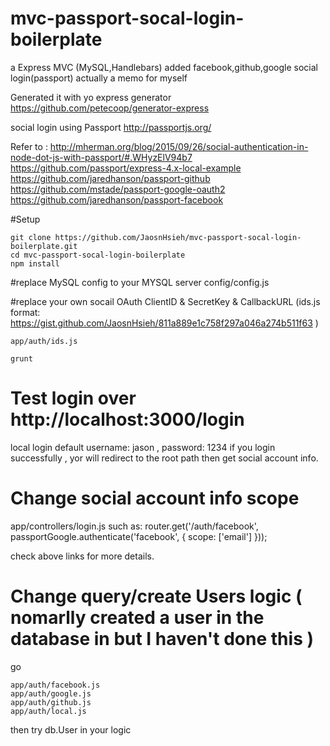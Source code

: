 # mvc-passport-socal-login-boilerplate
a Express MVC (MySQL,Handlebars) added facebook,github,google social login(passport) actually a memo for myself

Generated it with yo express generator https://github.com/petecoop/generator-express

social login using Passport http://passportjs.org/

Refer to :
http://mherman.org/blog/2015/09/26/social-authentication-in-node-dot-js-with-passport/#.WHyzElV94b7
https://github.com/passport/express-4.x-local-example
https://github.com/jaredhanson/passport-github
https://github.com/mstade/passport-google-oauth2
https://github.com/jaredhanson/passport-facebook

#Setup

```
git clone https://github.com/JaosnHsieh/mvc-passport-socal-login-boilerplate.git
cd mvc-passport-socal-login-boilerplate
npm install
```

#replace MySQL config to your MYSQL server
config/config.js

#replace your own socail OAuth ClientID & SecretKey & CallbackURL
 (ids.js format: https://gist.github.com/JaosnHsieh/811a889e1c758f297a046a274b511f63 )
```
app/auth/ids.js
```

```
grunt
```

# Test login over http://localhost:3000/login
local login default username: jason , password: 1234
if you login successfully , yor will redirect to the root path then get social account info.

# Change social account info scope 
app/controllers/login.js
such as: router.get('/auth/facebook', passportGoogle.authenticate('facebook',  { scope: ['email'] }));

check above links for more details.

# Change query/create Users logic ( nomarlly created a user in the database in but I haven't done this )
go
```
app/auth/facebook.js
app/auth/google.js
app/auth/github.js
app/auth/local.js
```
then try db.User in your logic

